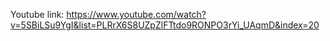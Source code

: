 Youtube link: https://www.youtube.com/watch?v=5SBiLSu9YgI&list=PLRrX6S8UZpZlFTtdo9RONPO3rYi_UAqmD&index=20